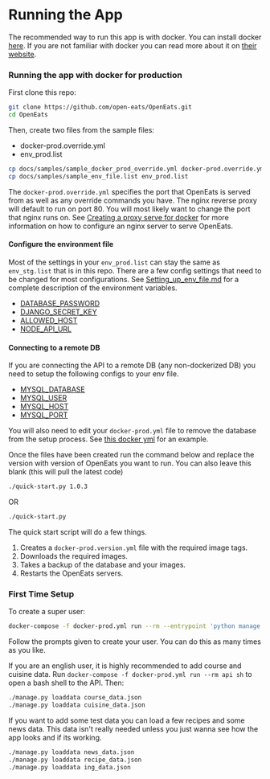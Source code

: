 # Running the App

The recommended way to run this app is with docker. You can install docker [here](https://www.docker.com/community-edition#/download). If you are not familiar with docker you can read more about it on [their website](https://www.docker.com/what-docker).

### Running the app with docker for production

First clone this repo:
```bash
git clone https://github.com/open-eats/OpenEats.git
cd OpenEats
```

Then, create two files from the sample files:
- docker-prod.override.yml
- env_prod.list

```bash
cp docs/samples/sample_docker_prod_override.yml docker-prod.override.yml 
cp docs/samples/sample_env_file.list env_prod.list
```

The `docker-prod.override.yml` specifies the port that OpenEats is served from as well as any override commands you have. The nginx reverse proxy will default to run on port 80. You will most likely want to change the port that nginx runs on. See [Creating a proxy serve for docker](Creating_a_proxy_server_for_docker.md) for more information on how to configure an nginx server to serve OpenEats.

#### Configure the environment file
Most of the settings in your `env_prod.list` can stay the same as `env_stg.list` that is in this repo. There are a few config settings that need to be changed for most configurations. See [Setting_up_env_file.md](Setting_up_env_file.md) for a complete description of the environment variables.

- [DATABASE_PASSWORD](Setting_up_env_file.md#MYSQL_ROOT_PASSWORD)
- [DJANGO_SECRET_KEY](Setting_up_env_file.md#DJANGO_SECRET_KEY)
- [ALLOWED_HOST](Setting_up_env_file.md#ALLOWED_HOST)
- [NODE_API_URL](Setting_up_env_file.md#NODE_API_URL)


#### Connecting to a remote DB
If you are connecting the API to a remote DB (any non-dockerized DB) you need to setup the following configs to your env file.

- [MYSQL_DATABASE](Setting_up_env_file.md#MYSQL_DATABASE)
- [MYSQL_USER](Setting_up_env_file.md#MYSQL_USER)
- [MYSQL_HOST](Setting_up_env_file.md#MYSQL_HOST)
- [MYSQL_PORT](Setting_up_env_file.md#MYSQL_PORT)

You will also need to edit your `docker-prod.yml` file to remove the database from the setup process. See [this docker yml](docs/sample_docker_prod_remote_db.yml) for an example.

Once the files have been created run the command below and replace the version with version of OpenEats you want to run. You can also leave this blank (this will pull the latest code)

```bash
./quick-start.py 1.0.3
```
OR
```bash
./quick-start.py
```

The quick start script will do a few things.
1. Creates a `docker-prod.version.yml` file with the required image tags.
2. Downloads the required images.
3. Takes a backup of the database and your images.
4. Restarts the OpenEats servers.

### First Time Setup

To create a super user:
``` bash
docker-compose -f docker-prod.yml run --rm --entrypoint 'python manage.py createsuperuser' api
```
Follow the prompts given to create your user. You can do this as many times as you like.

If you are an english user, it is highly recommended to add course and cuisine data. Run `docker-compose -f docker-prod.yml run --rm api sh` to open a bash shell to the API. Then:
```bash
./manage.py loaddata course_data.json
./manage.py loaddata cuisine_data.json
```

If you want to add some test data you can load a few recipes and some news data. This data isn't really needed unless you just wanna see how the app looks and if its working.
```bash
./manage.py loaddata news_data.json
./manage.py loaddata recipe_data.json
./manage.py loaddata ing_data.json
```
